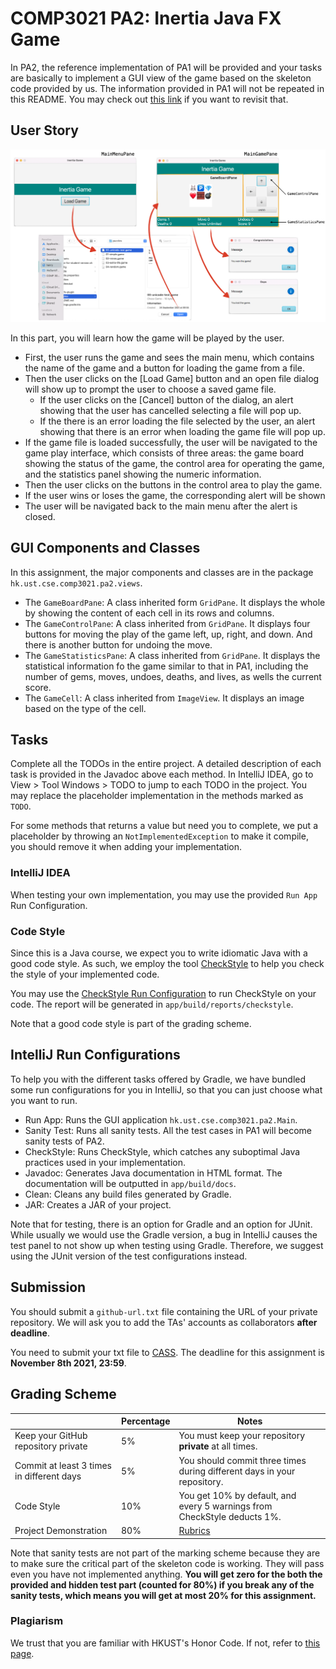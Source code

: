 # COMP3021 PA2: Inertia Java FX Game

In PA2, the reference implementation of PA1 will be provided and your tasks are basically to implement a GUI view of
the game based on the skeleton code provided by us.
The information provided in PA1 will not be repeated in this README. 
You may check out [this link](https://github.com/CastleLab/COMP3021-2021Fall-PA1-Student-Version) if you want to revisit that.

## User Story

![Overview](img/Overview.png)

In this part, you will learn how the game will be played by the user.
- First, the user runs the game and sees the main menu, which contains the name of the game and a button for loading 
  the game from a file.
- Then the user clicks on the [Load Game] button and an open file dialog will show up to prompt the user to choose a saved game file.
  - If the user clicks on the [Cancel] button of the dialog, an alert showing that the user has cancelled selecting a
    file will pop up.
  - If the there is an error loading the file selected by the user, an alert showing that there is an error when loading
    the game file will pop up.
- If the game file is loaded successfully, the user will be navigated to the game play interface, which consists of 
  three areas: the game board showing the status of the game, the control area for operating the game, and the statistics
  panel showing the numeric information.
- Then the user clicks on the buttons in the control area to play the game.
- If the user wins or loses the game, the corresponding alert will be shown
- The user will be navigated back to the main menu after the alert is closed.

## GUI Components and Classes

In this assignment, the major components and classes are in the package `hk.ust.cse.comp3021.pa2.views`.
- The `GameBoardPane`: A class inherited form `GridPane`. It displays the whole by showing the content of each cell in
  its rows and columns.
- The `GameControlPane`: A class inherited from `GridPane`. It displays four buttons for moving the play of the game
  left, up, right, and down. And there is another button for undoing the move.
- The `GameStatisticsPane`: A class inherited from `GridPane`. It displays the statistical information fo the game similar
  to that in PA1, including the number of gems, moves, undoes, deaths, and lives, as wells the current score.
- The `GameCell`: A class inherited from `ImageView`. It displays an image based on the type of the cell.


## Tasks

Complete all the TODOs in the entire project. A detailed description of each task is provided in the Javadoc above each
method. In IntelliJ IDEA, go to View > Tool Windows > TODO to jump to each TODO in the project. You may replace the
placeholder implementation in the methods marked as `TODO`.

For some methods that returns a value but need you to complete, we put a placeholder by throwing 
an `NotImplementedException` to make it compile, you should remove it when adding your implementation.

### IntelliJ IDEA

When testing your own implementation, you may use the provided `Run App` Run Configuration.

### Code Style

Since this is a Java course, we expect you to write idiomatic Java with a good code style. As such, we employ the tool
[CheckStyle](https://checkstyle.sourceforge.io/) to help you check the style of your implemented code.

You may use the [CheckStyle Run Configuration](#intellij-run-configurations) to run CheckStyle on your code. The report
will be generated in `app/build/reports/checkstyle`.

Note that a good code style is part of the grading scheme.

## IntelliJ Run Configurations

To help you with the different tasks offered by Gradle, we have bundled some run configurations for you in IntelliJ, so
that you can just choose what you want to run.

- Run App: Runs the GUI application `hk.ust.cse.comp3021.pa2.Main`.
- Sanity Test: Runs all sanity tests. All the test cases in PA1 will become sanity tests of PA2. 
- CheckStyle: Runs CheckStyle, which catches any suboptimal Java practices used in your implementation.
- Javadoc: Generates Java documentation in HTML format. The documentation will be outputted in `app/build/docs`.
- Clean: Cleans any build files generated by Gradle.
- JAR: Creates a JAR of your project.

Note that for testing, there is an option for Gradle and an option for JUnit. While usually we would use the Gradle 
version, a bug in IntelliJ causes the test panel to not show up when testing using Gradle. Therefore, we suggest using
the JUnit version of the test configurations instead.

## Submission

You should submit a `github-url.txt` file containing the URL of your private repository. We will ask you to add the TAs' accounts as
  collaborators **after deadline**.

You need to submit your txt file to [CASS](https://cssystem.cse.ust.hk/UGuides/cass/index.html). The deadline for 
this assignment is **November 8th 2021, 23:59**.

## Grading Scheme

|  | **Percentage** | **Notes** |
| --- | --- | --- |
| Keep your GitHub repository private | 5% | You must keep your repository **private** at all times. |
| Commit at least 3 times in different days | 5% | You should commit three times during different days in your repository. |
| Code Style | 10% | You get 10% by default, and every 5 warnings from CheckStyle deducts 1%. |
| Project Demonstration | 80% | [Rubrics](Demostration.md) |

Note that sanity tests are not part of the marking scheme because they are to make sure the critical part of the skeleton code is working.
They will pass even you have not implemented anything. 
**You will get zero for the both the provided and hidden test part (counted for 80%) if you break any of the sanity tests, which means you will get at most 20% for this assignment.**


### Plagiarism

We trust that you are familiar with HKUST's Honor Code. If not, refer to 
[this page](https://course.cse.ust.hk/comp3021/#honorcode).

